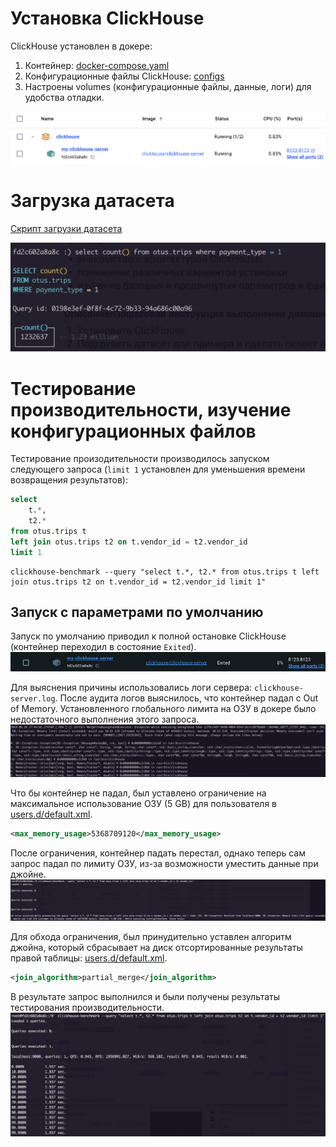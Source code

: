 # Установка ClickHouse
ClickHouse установлен в докере:
1. Контейнер: [docker-compose.yaml](clickhouse/docker-compose.yaml)
2. Конфигурационные файлы ClickHouse: [configs](clickhouse/configs)
3. Настроены volumes (конфигурационные файлы, данные, логи) для удобства отладки.

![Скриншот запущенного контейнера](img/clickhouse_instance.png "Скриншот запущенного контейнера")

# Загрузка датасета
[Скрипт загрузки датасета](sql/insert_trips.sql)

![Количество записей](img/query_result.png "Количество записей")

# Тестирование производительности, изучение конфигурационных файлов
Тестирование произодительности производилось запуском следующего запроса (`limit 1` установлен для уменьшения
времени возвращения результатов):
```sql
select
    t.*,
    t2.*
from otus.trips t
left join otus.trips t2 on t.vendor_id = t2.vendor_id
limit 1
```
```shell
clickhouse-benchmark --query "select t.*, t2.* from otus.trips t left join otus.trips t2 on t.vendor_id = t2.vendor_id limit 1"
```
## Запуск с параметрами по умолчанию
Запуск по умолчанию приводил к полной остановке ClickHouse (контейнер переходил в состояние `Exited`).
![](img/pod_exited.png)

Для выяснения причины использовались логи сервера: `clickhouse-server.log`. После аудита логов выяснилось, что контейнер 
падал с Out of Memory. Установленного глобального лимита на ОЗУ в докере было недостаточного выполнения этого запроса.
![](img/clickhouse_server_log_crash.png)

Что бы контейнер не падал, был уставлено ограничение на максимальное использование ОЗУ (5 GB) для пользователя в [users.d/default.xml](clickhouse/configs/users.d/default.xml).
```xml
<max_memory_usage>5368709120</max_memory_usage>
```

После ограничения, контейнер падать перестал, однако теперь сам запрос падал по лимиту ОЗУ, из-за возможности уместить 
данные при джойне.
![](img/clickhouse_benchmark_memory_limit.png)

Для обхода ограничения, был принудительно уставлен алгоритм джойна, который сбрасывает на диск отсортированные результаты
правой таблицы: [users.d/default.xml](clickhouse/configs/users.d/default.xml).
```xml
<join_algorithm>partial_merge</join_algorithm>
```

В результате запрос выполнился и были получены результаты тестирования производительности.
![](img/clickhouse_benchmark_success.png)
